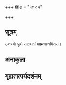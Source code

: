 +++
title = "१४ ०५"

+++
## सूत्रम्
उत्तरयोः पूर्वा साल्वानां व्राह्मणानामितरा।
## अनाकुला

## गृह्यतात्पर्यदर्शनम्

